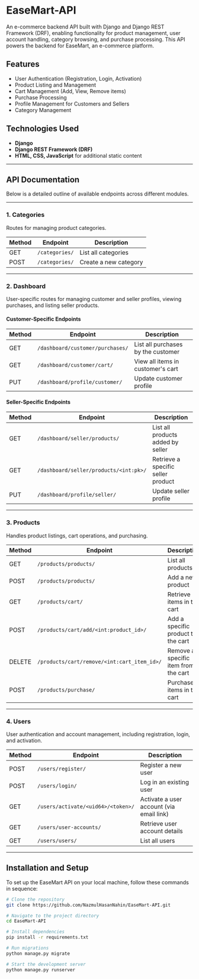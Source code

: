 # EaseMart-API

An e-commerce backend API built with Django and Django REST Framework (DRF), enabling functionality for product management, user account handling, category browsing, and purchase processing. This API powers the backend for EaseMart, an e-commerce platform.

## Features
- User Authentication (Registration, Login, Activation)
- Product Listing and Management
- Cart Management (Add, View, Remove items)
- Purchase Processing
- Profile Management for Customers and Sellers
- Category Management

## Technologies Used
- **Django**
- **Django REST Framework (DRF)**
- **HTML, CSS, JavaScript** for additional static content

---

## API Documentation

Below is a detailed outline of available endpoints across different modules.

---

### 1. **Categories**

Routes for managing product categories.

| Method | Endpoint            | Description                   |
|--------|----------------------|-------------------------------|
| GET    | `/categories/`      | List all categories           |
| POST   | `/categories/`      | Create a new category         |

---

### 2. **Dashboard**

User-specific routes for managing customer and seller profiles, viewing purchases, and listing seller products.

#### Customer-Specific Endpoints

| Method | Endpoint                    | Description                     |
|--------|------------------------------|---------------------------------|
| GET    | `/dashboard/customer/purchases/` | List all purchases by the customer |
| GET    | `/dashboard/customer/cart/`      | View all items in customer's cart  |
| PUT    | `/dashboard/profile/customer/`    | Update customer profile             |

#### Seller-Specific Endpoints

| Method | Endpoint                          | Description                         |
|--------|------------------------------------|-------------------------------------|
| GET    | `/dashboard/seller/products/`      | List all products added by seller   |
| GET    | `/dashboard/seller/products/<int:pk>/` | Retrieve a specific seller product  |
| PUT    | `/dashboard/profile/seller/`       | Update seller profile               |

---

### 3. **Products**

Handles product listings, cart operations, and purchasing.

| Method | Endpoint                           | Description                                       |
|--------|------------------------------------|---------------------------------------------------|
| GET    | `/products/products/`              | List all products                                 |
| POST   | `/products/products/`              | Add a new product                                 |
| GET    | `/products/cart/`                  | Retrieve items in the cart                        |
| POST   | `/products/cart/add/<int:product_id>/` | Add a specific product to the cart               |
| DELETE | `/products/cart/remove/<int:cart_item_id>/` | Remove a specific item from the cart           |
| POST   | `/products/purchase/`              | Purchase items in the cart                        |

---

### 4. **Users**

User authentication and account management, including registration, login, and activation.

| Method | Endpoint                           | Description                                       |
|--------|------------------------------------|---------------------------------------------------|
| POST   | `/users/register/`                 | Register a new user                               |
| POST   | `/users/login/`                    | Log in an existing user                           |
| GET    | `/users/activate/<uid64>/<token>/` | Activate a user account (via email link)          |
| GET    | `/users/user-accounts/`            | Retrieve user account details                     |
| GET    | `/users/users/`                    | List all users                                    |

---

## Installation and Setup

To set up the EaseMart API on your local machine, follow these commands in sequence:

```bash
# Clone the repository
git clone https://github.com/NazmulHasanNahin/EaseMart-API.git

# Navigate to the project directory
cd EaseMart-API

# Install dependencies
pip install -r requirements.txt

# Run migrations
python manage.py migrate

# Start the development server
python manage.py runserver
